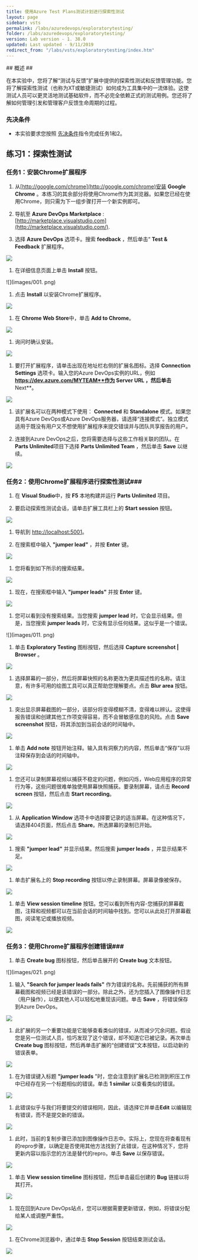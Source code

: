 ```yaml
---
title: 使用Azure Test Plans测试计划进行探索性测试
layout: page
sidebar: vsts
permalink: /labs/azuredevops/exploratorytesting/
folder: /labs/azuredevops/exploratorytesting/
version: Lab version - 1. 38.0
updated: Last updated - 9/11/2019
redirect_from: "/labs/vsts/exploratorytesting/index.htm"
---
```

<div class="rw-ui-container"></div>
<a name="概述"></a>
## 概述 ##

在本实验中，您将了解“测试与反馈”扩展中提供的探索性测试和反馈管理功能。您将了解探索性测试（也称为XT或敏捷测试）如何成为工具集中的一流体验。这使测试人员可以更灵活地测试基础软件，而不必完全依赖正式的测试用例。您还将了解如何管理引发和管理客户反馈生命周期的过程。


<a name="先决条件"></a>
### 先决条件 ###

- 本实验要求您按照 <a href="../prereq/">先决条件</a>指令完成任务1和2。

<a name="Exercise1"> </a>
## 练习1：探索性测试 ##

<a name="Ex1Task1"> </a>
### 任务1：安装Chrome扩展程序 ###

1. 从[http://google.com/chrome](http://google.com/chrome)安装  **Google Chrome** 。本练习的其余部分将使用Chrome作为其浏览器。如果您已经在使用Chrome，则只需为下一组步骤打开一个新实例即可。

1. 导航至 **Azure DevOps Marketplace** : [http://marketplace.visualstudio.com](http://marketplace.visualstudio.com/).

1. 选择 **Azure DevOps** 选项卡。搜索 **feedback** ，然后单击“  **Test & Feedback** 扩展程序。

 ![](images/000.png)


1. 在详细信息页面上单击 **Install** 按钮。

 ![](images/001. png)

1. 点击 **Install** 以安装Chrome扩展程序。

 ![](images/002.png)

1. 在 **Chrome Web Store**中，单击 **Add to Chrome**。

 ![](images/003.png)

1. 询问时确认安装。

 ![](images/004.png)

1. 要打开扩展程序，请单击出现在地址栏右侧的扩展名图标。选择 **Connection Settings** 选项卡。输入您的Azure DevOps实例的URL，例如 **https://dev.azure.com/MYTEAM**作为 **Server URL** ，然后单击**Next**。

 ![](images/005.png)

1. 该扩展名可以在两种模式下使用： **Connected** 和 **Standalone** 模式。如果您具有Azure DevOps或Azure DevOps服务器，请选择“连接模式”。独立模式适用于既没有用户又不想使用扩展程序来提交错误并与团队共享报告的用户。

1. 连接到Azure DevOps之后，您将需要选择与这些工作相关联的团队。在 **Parts Unlimited**项目下选择 **Parts Unlimited Team** ，然后单击 **Save** 以继续。

 ![](images/006.png)

<a name="Ex1Task2"> </a>
### 任务2：使用Chrome扩展程序进行探索性测试###

1. 在 **Visual Studio**中，按 **F5** 本地构建并运行 **Parts Unlimited** 项目。

1. 要启动探索性测试会话，请单击扩展工具栏上的 **Start session** 按钮。

 ![](images/007.png)

1. 导航到 [http://localhost:5001](http://localhost:5001/)。

1. 在搜索框中输入 **"jumper lead"**  ，并按 **Enter** 键。

 ![](images/008.png)

1. 您将看到如下所示的搜索结果。

 ![](images/009.png)

1. 现在，在搜索框中输入 **"jumper leads"** 并按 **Enter** 键。

 ![](images/010.png)

1. 您可以看到没有搜索结果。当您搜索 **jumper lead** 时，它会显示结果。但是，当您搜索 **jumper leads** 时，它没有显示任何结果。这似乎是一个错误。

 ![](images/011. png)

1. 单击 **Exploratory Testing** 图标按钮，然后选择 **Capture screenshot | Browser** 。

 ![](images/012.png)

1. 选择屏幕的一部分，然后将屏幕快照的名称更改为更具描述性的名称。请注意，有许多可用的绘图工具可以真正帮助您理解要点。点击 **Blur area** 按钮。

 ![](images/013.png)

1. 突出显示屏幕截图的一部分，该部分将变得模糊不清，变得难以辨认。这使得报告错误和创建其他工作项变得容易，而不会冒敏感信息的风险。点击 **Save screenshot** 按钮，将其添加到当前会话的时间轴中。

 ![](images/014.png)

1. 单击 **Add note** 按钮开始注释。输入具有洞察力的内容，然后单击“保存”以将注释保存到会话的时间轴中。

 ![](images/015.png)

1. 您还可以录制屏幕视频以捕获不稳定的问题，例如闪烁，Web应用程序的异常行为等，这些问题很难单独使用屏幕快照捕获。要录制屏幕，请点击 **Record screen** 按钮，然后点击 **Start recording**。

 ![](images/016.png)

1. 从 **Application Window** 选项卡中选择要记录的适当屏幕。在这种情况下，请选择404页面，然后点击 **Share**。所选屏幕的录制已开始。

 ![](images/017.png)

1. 搜索 **"jumper lead"** 并显示结果。然后搜索 **jumper leads** ，并显示结果不足。

 ![](images/018.png)

1. 单击扩展名上的 **Stop recording** 按钮以停止录制屏幕。屏幕录像被保存。

 ![](images/019.png)

1. 单击 **View session timeline** 按钮。您可以看到所有内容-您捕获的屏幕截图，注释和视频都可以在当前会话的时间轴中找到。您可以从此处打开屏幕截图，阅读笔记或播放视频。

 ![](images/020.png)

<a name="Ex1Task3"> </a>
### 任务3：使用Chrome扩展程序创建错误###

1. 单击 **Create bug** 图标按钮，然后单击展开的 **Create bug** 文本按钮。

 ![](images/021. png)

1. 输入 **"Search for jumper leads fails"** 作为错误的名称。先前捕获的所有屏幕截图和视频已经是该错误的一部分。除此之外，还为您插入了图像操作日志（用户操作），以便其他人可以轻松地重现该问题。单击 **Save** ，将错误保存到Azure DevOps。

 ![](images/022.png)

1. 此扩展的另一个重要功能是它能够查看类似的错误，从而减少冗余问题。假设您是另一位测试人员，恰巧发现了这个错误，却不知道它已被记录。再次单击 **Create bug** 图标按钮，然后再单击扩展的“创建错误”文本按钮，以启动新的错误表单。

 ![](images/023.png)

1. 在为错误键入标题 **"jumper leads** "时，您会注意到扩展名已检测到积压工作中已经存在另一个标题相似的错误。单击 **1 similar** 以查看类似的错误。

 ![](images/024.png)

1. 此错误似乎与我们将要提交的错误相同，因此，请选择它并单击**Edit** 以编辑现有错误，而不是提交新的错误。

 ![](images/025.png)

1. 此时，当前的复制步骤已添加到图像操作日志中。实际上，您现在将查看现有的repro步骤，以确定是否使用其他方法找到了此错误，在这种情况下，您将更新内容以指示您的方法是替代的repro。单击 **Save** 以保存错误。

 ![](images/026.png)

1. 单击 **View session timeline** 图标按钮，然后单击最后创建的 **Bug** 链接以将其打开。

 ![](images/027.png)

1. 现在回到Azure DevOps站点，您可以根据需要更新错误，例如，将错误分配给某人或调整严重性。

 ![](images/028.png)

1. 在Chrome浏览器中，通过单击 **Stop Session** 按钮结束测试会话。

 ![](images/029.png)
